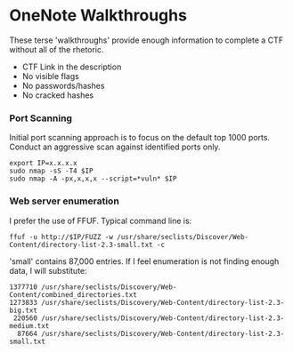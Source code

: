 # OneNote Walkthroughs
These terse 'walkthroughs' provide enough information to complete a CTF without all of the rhetoric.

- CTF Link in the description
- No visible flags
- No passwords/hashes
- No cracked hashes

### Port Scanning
Initial port scanning approach is to focus on the default top 1000 ports.
Conduct an aggressive scan against identified ports only.
```
export IP=x.x.x.x
sudo nmap -sS -T4 $IP
sudo nmap -A -px,x,x,x --script=*vuln* $IP
```
### Web server enumeration
I prefer the use of FFUF. Typical command line is:
```
ffuf -u http://$IP/FUZZ -w /usr/share/seclists/Discover/Web-Content/directory-list-2.3-small.txt -c
```
'small' contains 87,000 entries. If I feel enumeration is not finding enough data, I will substitute:
```
1377710 /usr/share/seclists/Discovery/Web-Content/combined_directories.txt
1273833 /usr/share/seclists/Discovery/Web-Content/directory-list-2.3-big.txt
 220560 /usr/share/seclists/Discovery/Web-Content/directory-list-2.3-medium.txt
  87664 /usr/share/seclists/Discovery/Web-Content/directory-list-2.3-small.txt
  ```
